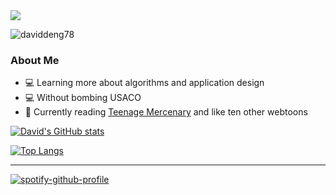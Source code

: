 <img src="https://images-wixmp-ed30a86b8c4ca887773594c2.wixmp.com/f/59a082f8-99bf-478b-93c5-342220eedd0d/dc4no7k-62d2f3cb-75bf-4f08-9c7b-d35ba3a33cb8.png/v1/fill/w_1024,h_320,q_80,strp/banner_wattpad__oikawa_tooru_by_nxrv_dc4no7k-fullview.jpg?token=eyJ0eXAiOiJKV1QiLCJhbGciOiJIUzI1NiJ9.eyJzdWIiOiJ1cm46YXBwOjdlMGQxODg5ODIyNjQzNzNhNWYwZDQxNWVhMGQyNmUwIiwiaXNzIjoidXJuOmFwcDo3ZTBkMTg4OTgyMjY0MzczYTVmMGQ0MTVlYTBkMjZlMCIsIm9iaiI6W1t7ImhlaWdodCI6Ijw9MzIwIiwicGF0aCI6IlwvZlwvNTlhMDgyZjgtOTliZi00NzhiLTkzYzUtMzQyMjIwZWVkZDBkXC9kYzRubzdrLTYyZDJmM2NiLTc1YmYtNGYwOC05YzdiLWQzNWJhM2EzM2NiOC5wbmciLCJ3aWR0aCI6Ijw9MTAyNCJ9XV0sImF1ZCI6WyJ1cm46c2VydmljZTppbWFnZS5vcGVyYXRpb25zIl19.RCjDCIgROvZwZBcovoUgnbxcttx726ZrcwJ3b84ziS0">

<p align="left"> <img src="https://komarev.com/ghpvc/?username=daviddeng78&label=Profile%20views&color=0e75b6&style=flat" alt="daviddeng78" /> </p>

### About Me
- 💻 Learning more about algorithms and application design
- 💻 Without bombing USACO
- 📖 Currently reading [Teenage Mercenary](https://www.webtoons.com/en/action/teenage-mercenary/list?title_no=2677) and like ten other webtoons

[![David's GitHub stats](https://github-readme-stats.vercel.app/api?username=daviddeng78&count_private=true&show_icons=true&theme=synthwave)](https://github.com/anuraghazra/github-readme-stats)

[![Top Langs](https://github-readme-stats.vercel.app/api/top-langs/?username=daviddeng78&layout=compact)](https://github.com/daviddeng78/github-readme-stats)

---

[![spotify-github-profile](https://spotify-github-profile.vercel.app/api/view?uid=otck70jlcfve451jq3u4jz39n&cover_image=true&theme=default&bar_color=ff0000&bar_color_cover=true)](https://github.com/kittinan/spotify-github-profile)